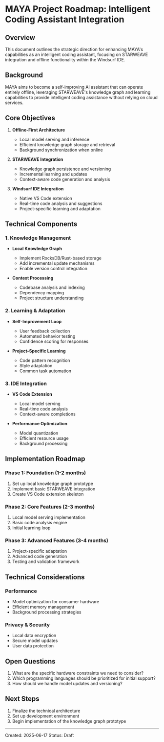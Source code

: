 # MAYA Project Roadmap: Intelligent Coding Assistant Integration

## Overview
This document outlines the strategic direction for enhancing MAYA's capabilities as an intelligent coding assistant, focusing on STARWEAVE integration and offline functionality within the Windsurf IDE.

## Background
MAYA aims to become a self-improving AI assistant that can operate entirely offline, leveraging STARWEAVE's knowledge graph and learning capabilities to provide intelligent coding assistance without relying on cloud services.

## Core Objectives

1. **Offline-First Architecture**
   - Local model serving and inference
   - Efficient knowledge graph storage and retrieval
   - Background synchronization when online

2. **STARWEAVE Integration**
   - Knowledge graph persistence and versioning
   - Incremental learning and updates
   - Context-aware code generation and analysis

3. **Windsurf IDE Integration**
   - Native VS Code extension
   - Real-time code analysis and suggestions
   - Project-specific learning and adaptation

## Technical Components

### 1. Knowledge Management
- **Local Knowledge Graph**
  - Implement RocksDB/Rust-based storage
  - Add incremental update mechanisms
  - Enable version control integration

- **Context Processing**
  - Codebase analysis and indexing
  - Dependency mapping
  - Project structure understanding

### 2. Learning & Adaptation
- **Self-Improvement Loop**
  - User feedback collection
  - Automated behavior testing
  - Confidence scoring for responses

- **Project-Specific Learning**
  - Code pattern recognition
  - Style adaptation
  - Common task automation

### 3. IDE Integration
- **VS Code Extension**
  - Local model serving
  - Real-time code analysis
  - Context-aware completions

- **Performance Optimization**
  - Model quantization
  - Efficient resource usage
  - Background processing

## Implementation Roadmap

### Phase 1: Foundation (1-2 months)
1. Set up local knowledge graph prototype
2. Implement basic STARWEAVE integration
3. Create VS Code extension skeleton

### Phase 2: Core Features (2-3 months)
1. Local model serving implementation
2. Basic code analysis engine
3. Initial learning loop

### Phase 3: Advanced Features (3-4 months)
1. Project-specific adaptation
2. Advanced code generation
3. Testing and validation framework

## Technical Considerations

### Performance
- Model optimization for consumer hardware
- Efficient memory management
- Background processing strategies

### Privacy & Security
- Local data encryption
- Secure model updates
- User data protection

## Open Questions
1. What are the specific hardware constraints we need to consider?
2. Which programming languages should be prioritized for initial support?
3. How should we handle model updates and versioning?

## Next Steps
1. Finalize the technical architecture
2. Set up development environment
3. Begin implementation of the knowledge graph prototype

---
Created: 2025-06-17
Status: Draft
